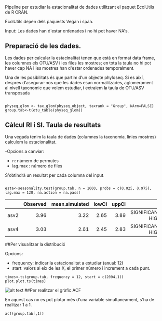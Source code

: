 Pipeline per estudiar la estacionalitat de dades utilitzant el paquet EcolUtils de R CRAN.

EcolUtils depen dels paquests Vegan i spaa.

Input: Les dades han d'estar ordenades i no hi pot haver NA's.

## Preparació de les dades.

Les dades per calcular la estacinalitat tenen que està en format data frame, les columnes els OTU/ASV i les files les mostres; en tota la taula no hi pot haver cap NA i les mostres han d'estar ordenades temporalment.

Una de les posibilitats és que partim d'un objecte phyloseq. Si es així, despres d'asegurar-nos que les dades esan normalitzades, aglomerament al nivell taxonomic que volem estudiar, i extraiem la taula de OTU/ASV transposada

```{r}

physeq_glom <- tax_glom(physeq_object, taxrank = "Group", NArm=FALSE)
group.tab<-t(otu_table(physeq_glom))

```

## Càlcul RI i SI. Taula de resultats 
Una vegada tenim la taula de dades (columnes la taxonomia, linies mostres) calculem la estacionalitat.

-Opcions a canviar:
* n: número de permutes
* lag.max : número de files

S'obtindrà un resultat per cada columna del input.

```{r}

esta<-seasonality.test(group.tab, n = 1000, probs = c(0.025, 0.975),  lag.max = 120, na.action = na.pass)

```
|      | Observed | mean.simulated | lowCI | uppCI |sign |
| -----|---------:| -----:|-------------:| -----:|-----:|
| asv2 | 3.96 | 3.22 | 2.65 | 3.89 | SIGNIFICANTLY HIGHER |
| asv4 | 3.03 | 2.61 | 2.45 | 2.83 | SIGNIFICANTLY HIGHER |

##Per visualitzar la distribució 

Opcions:
* frequency: indicar la estacionalitat a estudiar (anual: 12)
* start: valors al eix de les X, el primer número i increment a cada punt.

```{r}
times<-ts(group.tab, frequency = 12, start = c(2004,1))
plot.plot.ts(times)
```
![alt text](https://github.com/NataliaTimoneda/Seasonality/dsitribucio.png?raw=true)
##Per realitzar el gràfic ACF

En aquest cas no es pot plotar més d'una variable simultaneament, s'ha de realitzar 1 a 1.

```{r}
acf(group.tab[,1])
```
